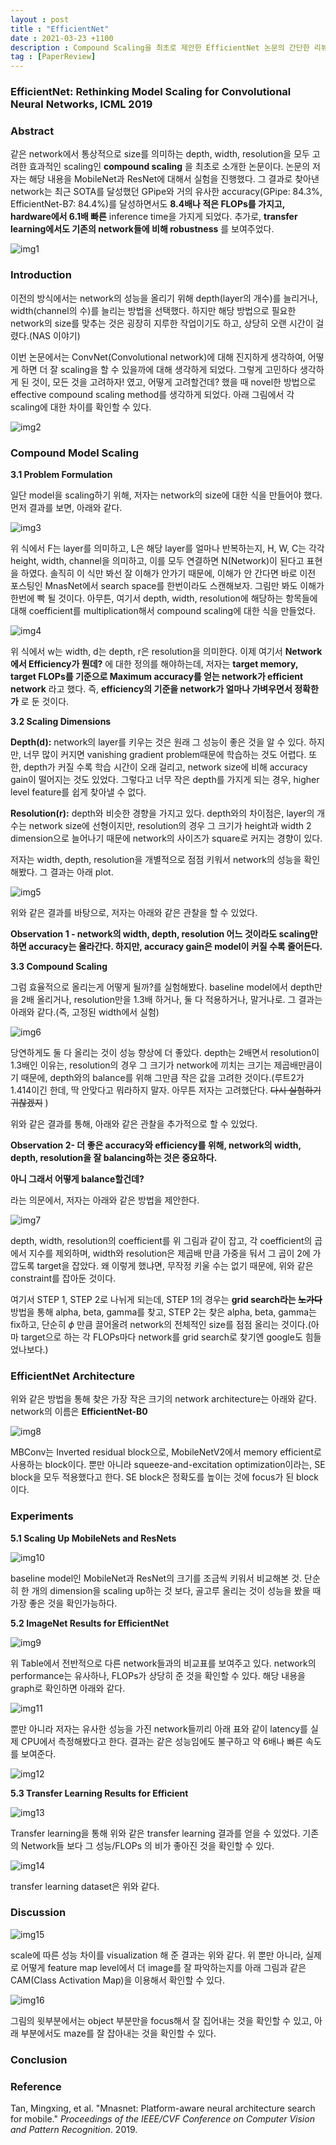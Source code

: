 ```yaml
---
layout : post
title : "EfficientNet"
date : 2021-03-23 +1100
description : Compound Scaling을 최초로 제안한 EfficientNet 논문의 간단한 리뷰입니다.
tag : [PaperReview]
---
```


### EfficientNet: Rethinking Model Scaling for Convolutional Neural Networks, ICML 2019



### Abstract

 같은 network에서 통상적으로 size를 의미하는 depth, width, resolution을 모두 고려한 효과적인 scaling인 __compound scaling__ 을 최초로 소개한 논문이다. 논문의 저자는 해당 내용을 MobileNet과 ResNet에 대해서 실험을 진행했다. 그 결과로 찾아낸 network는 최근 SOTA를 달성했던 GPipe와 거의 유사한 accuracy(GPipe: 84.3%, EfficientNet-B7: 84.4%)를 달성하면서도 __8.4배나 적은 FLOPs를 가지고, hardware에서 6.1배 빠른__ inference time을 가지게 되었다. 추가로, __transfer learning에서도 기존의 network들에 비해 robustness__ 를 보여주었다.

![img1](https://raw.githubusercontent.com/ReaperMaKNaE/reapermaknae.github.io/main/assets/img/20210324-1.PNG)



### Introduction

 이전의 방식에서는 network의 성능을 올리기 위해 depth(layer의 개수)를 늘리거나, width(channel의 수)를 늘리는 방법을 선택했다. 하지만 해당 방법으로 필요한 network의 size를 맞추는 것은 굉장히 지루한 작업이기도 하고, 상당히 오랜 시간이 걸렸다.(NAS 이야기)

 이번 논문에서는 ConvNet(Convolutional network)에 대해 진지하게 생각하여, 어떻게 하면 더 잘 scaling을 할 수 있을까에 대해 생각하게 되었다. 그렇게 고민하다 생각하게 된 것이, 모든 것을 고려하자! 였고, 어떻게 고려할건데? 했을 때 novel한 방법으로 effective compound scaling method를 생각하게 되었다. 아래 그림에서 각 scaling에 대한 차이를 확인할 수 있다.

![img2](https://raw.githubusercontent.com/ReaperMaKNaE/reapermaknae.github.io/main/assets/img/20210324-2.PNG)



### Compound Model Scaling

__3.1 Problem Formulation__

 일단 model을 scaling하기 위해, 저자는 network의 size에 대한 식을 만들어야 했다. 먼저 결과를 보면, 아래와 같다.

![img3](https://raw.githubusercontent.com/ReaperMaKNaE/reapermaknae.github.io/main/assets/img/20210324-3.PNG)

 위 식에서 F는 layer를 의미하고, L은 해당 layer를 얼마나 반복하는지, H, W, C는 각각 height, width, channel을 의미하고, 이를 모두 연결하면 N(Network)이 된다고 표현을 하였다. 솔직히 이 식만 봐선 잘 이해가 안가기 때문에, 이해가 안 간다면 바로 이전 포스팅인 MnasNet에서 search space를 한번이라도 스캔해보자. 그림만 봐도 이해가 한번에 빡 될 것이다. 아무튼, 여기서 depth, width, resolution에 해당하는 항목들에 대해 coefficient를 multiplication해서 compound scaling에 대한 식을 만들었다.

![img4](https://raw.githubusercontent.com/ReaperMaKNaE/reapermaknae.github.io/main/assets/img/20210324-4.PNG)

 위 식에서 w는 width, d는 depth, r은 resolution을 의미한다. 이제 여기서 __Network에서 Efficiency가 뭔데?__ 에 대한 정의를 해야하는데, 저자는 __target memory, target FLOPs를 기준으로 Maximum accuracy를 얻는 network가 efficient network__ 라고 했다. 즉, __efficiency의 기준을 network가 얼마나 가벼우면서 정확한가__ 로 둔 것이다.

__3.2 Scaling Dimensions__

__Depth(d):__ network의 layer를 키우는 것은 원래 그 성능이 좋은 것을 알 수 있다. 하지만, 너무 많이 커지면 vanishing gradient problem때문에 학습하는 것도 어렵다. 또한, depth가 커질 수록 학습 시간이 오래 걸리고, network size에 비해 accuracy gain이 떨어지는 것도 있었다. 그렇다고 너무 작은 depth를 가지게 되는 경우, higher level feature를 쉽게 찾아낼 수 없다.

__Resolution(r):__ depth와 비슷한 경향을 가지고 있다. depth와의 차이점은, layer의 개수는 network size에 선형이지만, resolution의 경우 그 크기가 height과 width 2 dimension으로 늘어나기 때문에 network의 사이즈가 square로 커지는 경향이 있다.

 저자는 width, depth, resolution을 개별적으로 점점 키워서 network의 성능을 확인해봤다. 그 결과는 아래 plot.

![img5](https://raw.githubusercontent.com/ReaperMaKNaE/reapermaknae.github.io/main/assets/img/20210324-5.PNG)

 위와 같은 결과를 바탕으로, 저자는 아래와 같은 관찰을 할 수 있었다.

 __Observation 1 - network의 width, depth, resolution 어느 것이라도 scaling만 하면 accuracy는 올라간다. 하지만, accuracy gain은 model이 커질 수록 줄어든다.__



__3.3 Compound Scaling__

 그럼 효율적으로 올리는게 어떻게 될까?를 실험해봤다. baseline model에서 depth만을 2배 올리거나, resolution만을 1.3배 하거나,  둘 다 적용하거나, 말거나로. 그 결과는 아래와 같다.(즉, 고정된 width에서 실험)

![img6](https://raw.githubusercontent.com/ReaperMaKNaE/reapermaknae.github.io/main/assets/img/20210324-6.PNG)

 당연하게도 둘 다 올리는 것이 성능 향상에 더 좋았다. depth는 2배면서 resolution이 1.3배인 이유는, resolution의 경우 그 크기가 network에 끼치는 크기는 제곱배만큼이기 때문에, depth와의 balance를 위해 그만큼 작은 값을 고려한 것이다.(루트2가 1.414이긴 한데, 딱 안맞다고 뭐라하지 말자. 아무튼 저자는 고려했단다. ~~다시 실험하기 귀찮겠지~~ )

 위와 같은 결과를 통해, 아래와 같은 관찰을 추가적으로 할 수 있었다.

 __Observation 2- 더 좋은 accuracy와 efficiency를 위해, network의 width, depth, resolution을 잘 balancing하는 것은 중요하다.__

 __아니 그래서 어떻게 balance할건데?__

 라는 의문에서, 저자는 아래와 같은 방법을 제안한다.

![img7](https://raw.githubusercontent.com/ReaperMaKNaE/reapermaknae.github.io/main/assets/img/20210324-7.PNG)

 depth, width, resolution의 coefficient를 위 그림과 같이 잡고, 각 coefficient의 곱에서 지수를 제외하며, width와 resolution은 제곱배 만큼 가중을 둬서 그 곱이 2에 가깝도록 target을 잡았다. 왜 이렇게 했냐면, 무작정 키울 수는 없기 때문에, 위와 같은 constraint를 잡아둔 것이다.

 여기서 STEP 1, STEP 2로 나뉘게 되는데, STEP 1의 경우는 __grid search라는 ~~노가다~~__ 방법을 통해 alpha, beta, gamma를 찾고, STEP 2는 찾은 alpha, beta, gamma는 fix하고, 단순히 $\phi$ 만큼 끌어올려 network의 전체적인 size를 점점 올리는 것이다.(아마 target으로 하는 각 FLOPs마다 network를 grid search로 찾기엔 google도 힘들었나보다.)



### EfficientNet Architecture

 위와 같은 방법을 통해 찾은 가장 작은 크기의 network architecture는 아래와 같다. network의 이름은 __EfficientNet-B0__

![img8](https://raw.githubusercontent.com/ReaperMaKNaE/reapermaknae.github.io/main/assets/img/20210324-8.PNG)

 MBConv는 Inverted residual block으로, MobileNetV2에서 memory efficient로 사용하는 block이다. 뿐만 아니라 squeeze-and-excitation optimization이라는, SE block을 모두 적용했다고 한다. SE block은 정확도를 높이는 것에 focus가 된 block이다. 



### Experiments

__5.1 Scaling Up MobileNets and ResNets__

![img10](https://raw.githubusercontent.com/ReaperMaKNaE/reapermaknae.github.io/main/assets/img/20210324-10.PNG)

 baseline model인 MobileNet과 ResNet의 크기를 조금씩 키워서 비교해본 것. 단순히 한 개의 dimension을 scaling up하는 것 보다, 골고루 올리는 것이 성능을 봤을 때 가장 좋은 것을 확인가능하다.

__5.2 ImageNet Results for EfficientNet__

![img9](https://raw.githubusercontent.com/ReaperMaKNaE/reapermaknae.github.io/main/assets/img/20210324-9.PNG)

 위 Table에서 전반적으로 다른 network들과의 비교표를 보여주고 있다. network의 performance는 유사하나, FLOPs가 상당히 준 것을 확인할 수 있다. 해당 내용을 graph로 확인하면 아래와 같다.

![img11](https://raw.githubusercontent.com/ReaperMaKNaE/reapermaknae.github.io/main/assets/img/20210324-11.PNG)

 뿐만 아니라 저자는 유사한 성능을 가진 network들끼리 아래 표와 같이 latency를 실제 CPU에서 측정해봤다고 한다. 결과는 같은 성능임에도 불구하고 약 6배나 빠른 속도를 보여준다.

![img12](https://raw.githubusercontent.com/ReaperMaKNaE/reapermaknae.github.io/main/assets/img/20210324-12.PNG)

__5.3 Transfer Learning Results for Efficient__

![img13](https://raw.githubusercontent.com/ReaperMaKNaE/reapermaknae.github.io/main/assets/img/20210324-13.PNG)

 Transfer learning을 통해 위와 같은 transfer learning 결과를 얻을 수 있었다. 기존의 Network들 보다 그 성능/FLOPs 의 비가 좋아진 것을 확인할 수 있다.

![img14](https://raw.githubusercontent.com/ReaperMaKNaE/reapermaknae.github.io/main/assets/img/20210324-14.PNG)

 transfer learning dataset은 위와 같다.



### Discussion

![img15](https://raw.githubusercontent.com/ReaperMaKNaE/reapermaknae.github.io/main/assets/img/20210324-15.PNG)

 scale에 따른 성능 차이를 visualization 해 준 결과는 위와 같다. 위 뿐만 아니라, 실제로 어떻게 feature map level에서 더 image를 잘 파악하는지를 아래 그림과 같은 CAM(Class Activation Map)을 이용해서 확인할 수 있다.

![img16](https://raw.githubusercontent.com/ReaperMaKNaE/reapermaknae.github.io/main/assets/img/20210324-16.PNG)

 그림의 윗부분에서는 object 부분만을 focus해서 잘 집어내는 것을 확인할 수 있고, 아래 부분에서도 maze를 잘 잡아내는 것을 확인할 수 있다.




### Conclusion



### Reference

Tan, Mingxing, et al. "Mnasnet: Platform-aware neural architecture search for mobile." *Proceedings of the IEEE/CVF Conference on Computer Vision and Pattern Recognition*. 2019.

